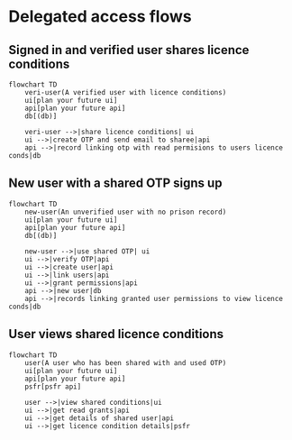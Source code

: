 # Delegated access flows


## Signed in and verified user shares licence conditions
```mermaid
flowchart TD
    veri-user(A verified user with licence conditions)
    ui[plan your future ui]
    api[plan your future api]
    db[(db)]
    
    veri-user -->|share licence conditions| ui
    ui -->|create OTP and send email to sharee|api
    api -->|record linking otp with read permisions to users licence conds|db
```

## New user with a shared OTP signs up
```mermaid
flowchart TD
    new-user(An unverified user with no prison record)
    ui[plan your future ui]
    api[plan your future api]
    db[(db)]
    
    new-user -->|use shared OTP| ui
    ui -->|verify OTP|api
    ui -->|create user|api
    ui -->|link users|api
    ui -->|grant permissions|api
    api -->|new user|db
    api -->|records linking granted user permissions to view licence conds|db
```

## User views shared licence conditions
```mermaid
flowchart TD
    user(A user who has been shared with and used OTP)
    ui[plan your future ui]
    api[plan your future api]
    psfr[psfr api]
    
    user -->|view shared conditions|ui
    ui -->|get read grants|api
    ui -->|get details of shared user|api
    ui -->|get licence condition details|psfr
```
